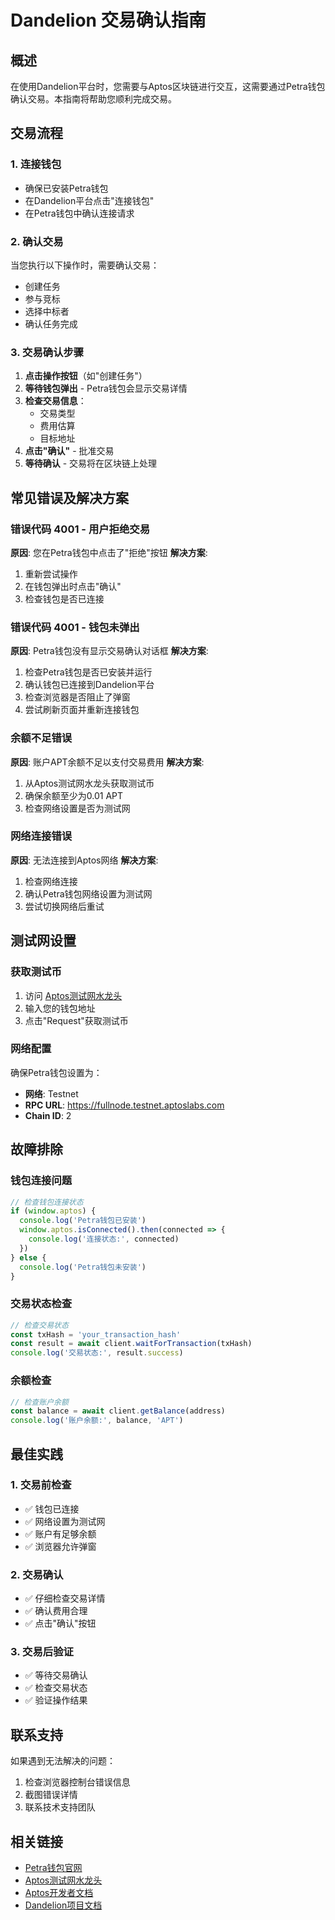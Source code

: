 # Dandelion 交易确认指南

## 概述

在使用Dandelion平台时，您需要与Aptos区块链进行交互，这需要通过Petra钱包确认交易。本指南将帮助您顺利完成交易。

## 交易流程

### 1. 连接钱包
- 确保已安装Petra钱包
- 在Dandelion平台点击"连接钱包"
- 在Petra钱包中确认连接请求

### 2. 确认交易
当您执行以下操作时，需要确认交易：
- 创建任务
- 参与竞标
- 选择中标者
- 确认任务完成

### 3. 交易确认步骤
1. **点击操作按钮**（如"创建任务"）
2. **等待钱包弹出** - Petra钱包会显示交易详情
3. **检查交易信息**：
   - 交易类型
   - 费用估算
   - 目标地址
4. **点击"确认"** - 批准交易
5. **等待确认** - 交易将在区块链上处理

## 常见错误及解决方案

### 错误代码 4001 - 用户拒绝交易
**原因**: 您在Petra钱包中点击了"拒绝"按钮
**解决方案**:
1. 重新尝试操作
2. 在钱包弹出时点击"确认"
3. 检查钱包是否已连接

### 错误代码 4001 - 钱包未弹出
**原因**: Petra钱包没有显示交易确认对话框
**解决方案**:
1. 检查Petra钱包是否已安装并运行
2. 确认钱包已连接到Dandelion平台
3. 检查浏览器是否阻止了弹窗
4. 尝试刷新页面并重新连接钱包

### 余额不足错误
**原因**: 账户APT余额不足以支付交易费用
**解决方案**:
1. 从Aptos测试网水龙头获取测试币
2. 确保余额至少为0.01 APT
3. 检查网络设置是否为测试网

### 网络连接错误
**原因**: 无法连接到Aptos网络
**解决方案**:
1. 检查网络连接
2. 确认Petra钱包网络设置为测试网
3. 尝试切换网络后重试

## 测试网设置

### 获取测试币
1. 访问 [Aptos测试网水龙头](https://faucet.testnet.aptoslabs.com/)
2. 输入您的钱包地址
3. 点击"Request"获取测试币

### 网络配置
确保Petra钱包设置为：
- **网络**: Testnet
- **RPC URL**: https://fullnode.testnet.aptoslabs.com
- **Chain ID**: 2

## 故障排除

### 钱包连接问题
```javascript
// 检查钱包连接状态
if (window.aptos) {
  console.log('Petra钱包已安装')
  window.aptos.isConnected().then(connected => {
    console.log('连接状态:', connected)
  })
} else {
  console.log('Petra钱包未安装')
}
```

### 交易状态检查
```javascript
// 检查交易状态
const txHash = 'your_transaction_hash'
const result = await client.waitForTransaction(txHash)
console.log('交易状态:', result.success)
```

### 余额检查
```javascript
// 检查账户余额
const balance = await client.getBalance(address)
console.log('账户余额:', balance, 'APT')
```

## 最佳实践

### 1. 交易前检查
- ✅ 钱包已连接
- ✅ 网络设置为测试网
- ✅ 账户有足够余额
- ✅ 浏览器允许弹窗

### 2. 交易确认
- ✅ 仔细检查交易详情
- ✅ 确认费用合理
- ✅ 点击"确认"按钮

### 3. 交易后验证
- ✅ 等待交易确认
- ✅ 检查交易状态
- ✅ 验证操作结果

## 联系支持

如果遇到无法解决的问题：
1. 检查浏览器控制台错误信息
2. 截图错误详情
3. 联系技术支持团队

## 相关链接

- [Petra钱包官网](https://petra.app/)
- [Aptos测试网水龙头](https://faucet.testnet.aptoslabs.com/)
- [Aptos开发者文档](https://aptos.dev/)
- [Dandelion项目文档](https://github.com/TianTOvO/Dandelion_Move) 